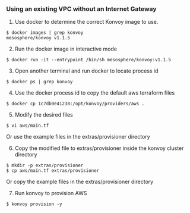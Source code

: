 ### Using an existing VPC without an Internet Gateway

1. Use docker to determine the correct Konvoy image to use.
```
$ docker images | grep konvoy
mesosphere/konvoy v1.1.5
```

2. Run the docker image in interactive mode
```
$ docker run -it --entrypoint /bin/sh mesosphere/konvoy:v1.1.5
```

3. Open another terminal and run docker to locate process id
```
$ docker ps | grep konvoy
```

4. Use the docker process id to copy the default aws terraform files
```
$ docker cp 1c7db0e41238:/opt/konvoy/providers/aws .
```

5. Modify the desired files
```
$ vi aws/main.tf
```
Or use the example files in the extras/provisioner directory

6. Copy the modified file to extras/provisioner inside the konvoy cluster directory
```
$ mkdir -p extras/provisioner
$ cp aws/main.tf extras/provisioner
```
Or copy the example files in the extras/provisioner directory

7. Run konvoy to provision AWS
```
$ konvoy provision -y
```

